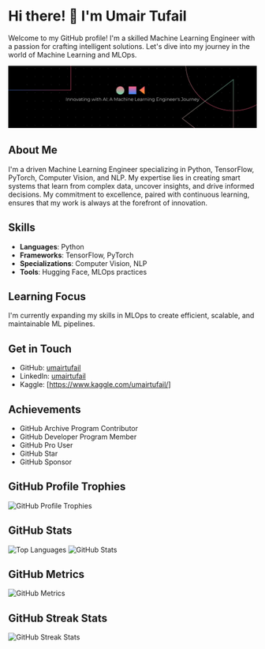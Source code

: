# Hi there! 👋 I'm Umair Tufail

Welcome to my GitHub profile! I'm a skilled Machine Learning Engineer with a passion for crafting intelligent solutions. Let's dive into my journey in the world of Machine Learning and MLOps.

![Banner Image](Banner.png)

## About Me

I'm a driven Machine Learning Engineer specializing in Python, TensorFlow, PyTorch, Computer Vision, and NLP. My expertise lies in creating smart systems that learn from complex data, uncover insights, and drive informed decisions. My commitment to excellence, paired with continuous learning, ensures that my work is always at the forefront of innovation.

## Skills

- **Languages**: Python
- **Frameworks**: TensorFlow, PyTorch
- **Specializations**: Computer Vision, NLP
- **Tools**: Hugging Face, MLOps practices

## Learning Focus

I'm currently expanding my skills in MLOps to create efficient, scalable, and maintainable ML pipelines. 

## Get in Touch

- GitHub: [umairtufail](https://github.com/umairtufail)
- LinkedIn: [umairtufail](https://www.linkedin.com/in/umairtufail/)
- Kaggle: [https://www.kaggle.com/umairtufail/]
  
## Achievements

- GitHub Archive Program Contributor
- GitHub Developer Program Member
- GitHub Pro User
- GitHub Star
- GitHub Sponsor

## GitHub Profile Trophies

![GitHub Profile Trophies](https://github-profile-trophy.vercel.app/?username=umairtufail)

## GitHub Stats

![Top Languages](https://github-readme-stats.vercel.app/api/top-langs/?username=umairtufail)
![GitHub Stats](https://github-readme-stats.vercel.app/api?username=umairtufail&show_icons=true&count_private=true)

## GitHub Metrics

![GitHub Metrics](https://metrics.lecoq.io/umairtufail)

## GitHub Streak Stats

![GitHub Streak Stats](https://streak-stats.demolab.com/?user=umairtufail)

